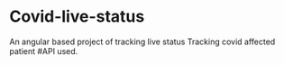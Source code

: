 # Covid-live-status
An angular based project of tracking live status Tracking covid affected patient
#API used.
